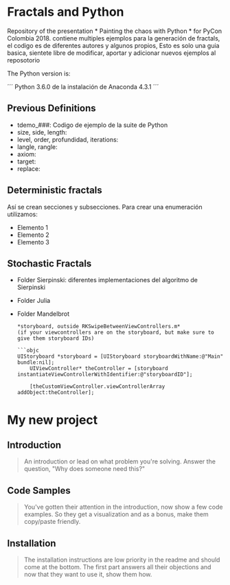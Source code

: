 Fractals and Python
==========

Repository of the presentation * Painting the chaos with Python * for PyCon Colombia 2018. 
contiene multiples ejemplos para la generación de fractals, el codigo es de diferentes autores y algunos propios, 
Esto es solo una guia basica, sientete libre de modificar, aportar y adicionar nuevos ejemplos al reposotorio

The Python version is:

´´´
Python 3.6.0 de la instalación de Anaconda 4.3.1
´´´

Previous Definitions
--------------------

+ tdemo_###: Codigo de ejemplo de la suite de Python
+ size, side, length:  
+ level, order, profundidad, iterations:
+ langle, rangle:
+ axiom:
+ target:
+ replace: 

Deterministic fractals 
--------------------

Así se crean secciones y subsecciones. Para crear una enumeración utilizamos:
+ Elemento 1
+ Elemento 2
+ Elemento 3

Stochastic Fractals
--------------------
+ Folder Sierpinski: diferentes implementaciones del algoritmo de Sierpinski
+ Folder Julia
+ Folder Mandelbrot


	```
	*storyboard, outside RKSwipeBetweenViewControllers.m*
	(if your viewcontrollers are on the storyboard, but make sure to give them storyboard IDs)
	
	```objc
	UIStoryboard *storyboard = [UIStoryboard storyboardWithName:@"Main" bundle:nil];
	    UIViewController* theController = [storyboard instantiateViewControllerWithIdentifier:@"storyboardID"];
	
	    [theCustomViewController.viewControllerArray addObject:theController];
	```

# My new project

## Introduction

> An introduction or lead on what problem you're solving. Answer the question, "Why does someone need this?"

## Code Samples

> You've gotten their attention in the introduction, now show a few code examples. So they get a visualization and as a bonus, make them copy/paste friendly.

## Installation

> The installation instructions are low priority in the readme and should come at the bottom. The first part answers all their objections and now that they want to use it, show them how.